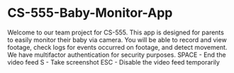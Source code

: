 # CS-555-Baby-Monitor-App

Welcome to our team project for CS-555. This app is designed for parents to easily monitor their baby via camera. You will be able to record and view footage, check logs for events occurred on footage, and detect movement. We have multifactor authentication for security purposes.
SPACE - End the video feed
S - Take screenshot
ESC - Disable the video feed temporarily
